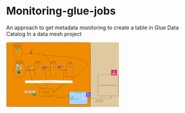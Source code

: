 # Monitoring-glue-jobs
An approach to get metadata monitoring to create a table in Glue Data Catalog
In a data mesh project



<img src='./log-monitoring.png' width=60%>






